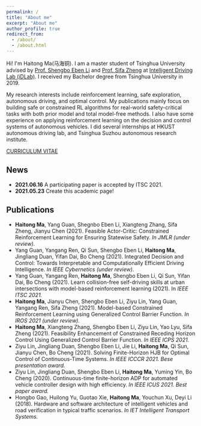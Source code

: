 ```yaml
---
permalink: /
title: "About me"
excerpt: "About me"
author_profile: true
redirect_from: 
  - /about/
  - /about.html
---
```

Hi! I'm Haitong Ma(马海铜). I am a master student of Tsinghua University advised by [Prof. Shengbo Eben Li](http://www.svm.tsinghua.edu.cn/essay/74/272.html) and [Prof. Sifa Zheng](http://www.svm.tsinghua.edu.cn/essay/74/356.html) at [Intelligent Driving Lab (iDLab)](http://www.idlab-tsinghua.com/thulab/labweb/). I received my Bachelor degree from Tsinghua University in 2019.

My research interests include reinforcement learning, safe exploration, autonomous driving, and optimal control. My publications mainly focus on building safe or constrained RL algorithms for real-world safety-critical tasks with both prior model and total model-free methods. I also have some experience on applying reinforcement learning on the decision and control systems of autonomous vehicles. I did several internships at HKUST autonomous driving lab, and Tsinghua Suzhou autonomous research institute.

[CURRICULUM VITAE](https://mahaitongdae.github.io/files/cv.pdf)

## News
* **2021.06.16** A participating paper is accepted by ITSC 2021. 
* **2021.05.23** Create this academic page!

## Publications

* **Haitong Ma**, Yang Guan, Shegnbo Eben Li, Xiangteng Zhang, Sifa Zheng, Jianyu Chen (2021). Feasible Actor-Critic: Constrained Reinforcement Learning for Ensuring Statewise Safety. _In JMLR (under review)._
* Yang Guan, Yangang Ren, Qi Sun, Shengbo Eben Li, **Haitong Ma**, Jingliang Duan, Yifan Dai, Bo Cheng (2021). Integrated Decision and Control: Towards Interpretable and Computationally Efficient Driving Intelligence. _In IEEE Cybernetics (under review)._
* Yang Guan, Yangang Ren, **Haitong Ma**, Shengbo Eben Li, Qi Sun, Yifan Dai, Bo Cheng (2021). Learn collision-free self-driving skills at urban intersections with model-based reinforcement learning (2021). In _IEEE ITSC 2021._
* **Haitong Ma**, Jianyu Chen, Shengbo Eben Li, Ziyu Lin, Yang Guan, Yangang Ren, Sifa Zheng (2021). Model-based Constrained Reinforcement Learning using Generalized Control Barrier Function. _In IROS 2021 (under review)._
* **Haitong Ma**, Xiangteng Zhang, Shengbo Eben Li, Ziyu Lin, Yao Lyu, Sifa Zheng (2021). Feasibility Enhancement of Constrained Receding Horizon Control Using Generalized Control Barrier Function. _In IEEE ICPS 2021._
* Ziyu Lin, Jingliang Duan, Shengbo Eben Li, Jie Li, **Haitong Ma**, Qi Sun, Jianyu Chen, Bo Cheng (2021). Solving Finite-Horizon HJB for Optimal Control of Continuous-Time Systems. _In IEEE ICCCR 2021. Bese presentation award._
* Ziyu Lin, Jingliang Duan, Shengbo Eben Li, **Haitong Ma**, Yuming Yin, Bo Cheng (2020). Continuous-time finite-horizon ADP for automated vehicle controller design with high efficiency. _In IEEE ICUS 2021. Best paper award._
* Hongbo Gao, Huilong Yu, Guotao Xie, **Haitong Ma**, Youchun Xu, Deyi Li (2018). Hardware and software architecture of intelligent vehicles and road verification in typical traffic scenarios. _In IET Intelligent Transport Systems._
